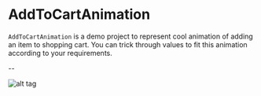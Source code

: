# AddToCartAnimation

`AddToCartAnimation` is a demo project to represent cool animation of adding an item to shopping cart. You can trick through values to fit this animation according to your requirements.

--




![alt tag](https://github.com/Azilen/AddToCartAnimation/blob/master/AddtocartAnimation.gif)
